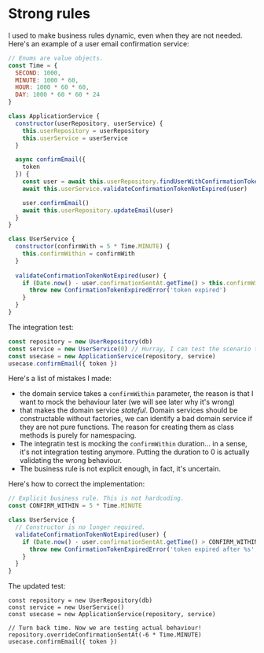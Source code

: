 # Strong rules

I used to make business rules dynamic, even when they are not needed. Here's an example of a user email confirmation service:

```js
// Enums are value objects.
const Time = {
  SECOND: 1000,
  MINUTE: 1000 * 60,
  HOUR: 1000 * 60 * 60,
  DAY: 1000 * 60 * 60 * 24
}

class ApplicationService {
  constructor(userRepository, userService) {
    this.userRepository = userRepository
    this.userService = userService
  }

  async confirmEmail({
    token
  }) {
    const user = await this.userRepository.findUserWithConfirmationToken(token)
    await this.userService.validateConfirmationTokenNotExpired(user)

    user.confirmEmail()
    await this.userRepository.updateEmail(user)
  }
}

class UserService {
  constructor(confirmWith = 5 * Time.MINUTE) {
    this.confirmWithin = confirmWith
  }
  
  validateConfirmationTokenNotExpired(user) {
    if (Date.now() - user.confirmationSentAt.getTime() > this.confirmWith) {
      throw new ConfirmationTokenExpiredError('token expired')
    }
  }
}
```

The integration test:

```js
const repository = new UserRepository(db)
const service = new UserService(0) // Hurray, I can test the scenario that the token expired.
const usecase = new ApplicationService(repository, service)
usecase.confirmEmail({ token })
```

Here's a list of mistakes I made:
- the domain service takes a `confirmWithin` parameter, the reason is that I want to mock the behaviour later (we will see later why it's wrong)
- that makes the domain service _stateful_. Domain services should be constructable without factories, we can identify a bad domain service if they are not pure functions. The reason for creating them as class methods is purely for namespacing.
- The integratin test is mocking the `confirmWithin` duration... in a sense, it's not integration testing anymore. Putting the duration to 0 is actually validating the wrong behaviour.
- The business rule is not explicit enough, in fact, it's uncertain.

Here's how to correct the implementation:

```js
// Explicit business rule. This is not hardcoding.
const CONFIRM_WITHIN = 5 * Time.MINUTE

class UserService {
  // Constructor is no longer required.
  validateConfirmationTokenNotExpired(user) {
    if (Date.now() - user.confirmationSentAt.getTime() > CONFIRM_WITHIN) {
      throw new ConfirmationTokenExpiredError('token expired after %s', CONFIRM_WITHIN) // Explicit rules makes explicit errors.
    }
  }
}
```

The updated test:
```
const repository = new UserRepository(db)
const service = new UserService()
const usecase = new ApplicationService(repository, service)

// Turn back time. Now we are testing actual behaviour!
repository.overrideConfirmationSentAt(-6 * Time.MINUTE)
usecase.confirmEmail({ token })
```
